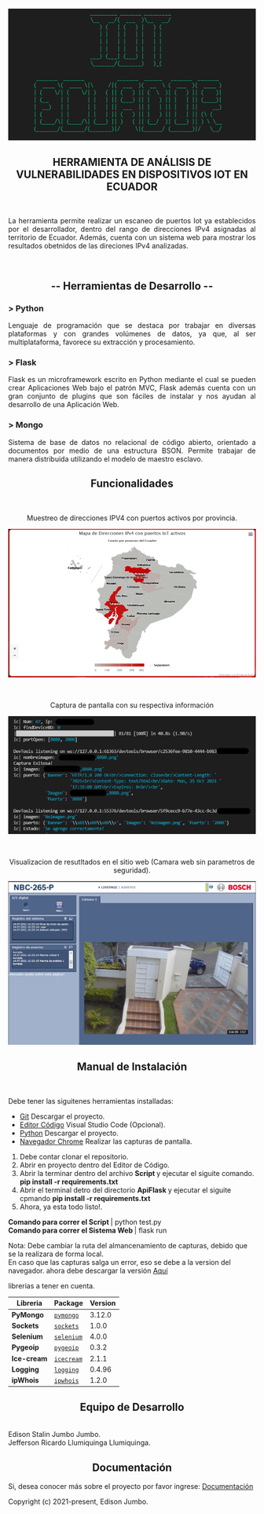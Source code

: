 <p align="center"><img src="ApiFlask/static/img/IoT_ECU.png"></p>

</p>

<h2 align="center">HERRAMIENTA DE ANÁLISIS DE VULNERABILIDADES EN DISPOSITIVOS IOT EN ECUADOR</h2>
</br>

<p align="justify">
La herramienta permite realizar un escaneo de puertos Iot ya establecidos por el desarrollador, dentro del rango de direcciones IPv4 asignadas al territorio de Ecuador. Además, cuenta con un sistema web para mostrar los resultados obetnidos de las direciones IPv4 analizadas. 
</p>
</br>
<h2 align="center">-- Herramientas de Desarrollo --</h2>

<h3>> Python </h3>
<p align="justify">
Lenguaje de programación que se destaca por trabajar en diversas plataformas y con grandes volúmenes de datos, ya que, al ser multiplataforma, favorece su extracción y procesamiento.
</p>

<h3>> Flask </h3>
<p align="justify">
Flask es un microframework escrito en Python mediante el cual se pueden crear Aplicaciones Web bajo el patrón MVC, Flask además cuenta con un gran conjunto de plugins que son fáciles de instalar y nos ayudan al desarrollo de una Aplicación Web.
</p>

<h3>> Mongo </h3>
<p align="justify">
Sistema de base de datos no relacional de código abierto, orientado a documentos por medio de una estructura BSON. Permite trabajar de manera distribuida utilizando el modelo de maestro esclavo.
</p>

<h2 align="center">Funcionalidades</h2>
<br>
<p align="center">Muestreo de direcciones IPV4 con puertos activos por provincia.</p>
<p align="center"><img src="ApiFlask/static/img/web_001.png"></p>
<br>
<p align="center">Captura de pantalla con su respectiva información</p>
<p align="center"><img src="ApiFlask/static/img/script_001.png"></p>
</br>
<p align="center">Visualizacion de resutltados en el sitio web (Camara web sin parametros de seguridad). </p>
<p align="center"><img src="ApiFlask/static/img/script_002.png"></p>


<h2 align="center">Manual de Instalación</h2>
<br>

Debe tener las siguitenes herramientas installadas:
- [Git](https://git-scm.com/downloads) Descargar el proyecto.
- [Editor Código](https://git-scm.com/downloads) Visual Studio Code (Opcional).
- [Python](https://www.python.org/downloads/) Descargar el proyecto.
- [Navegador Chrome](https://www.googleadservices.com/pagead/aclk?sa=L&ai=DChcSEwiGz42B2ObzAhWFgoYKHbSlDlYYABAAGgJ2dQ&ohost=www.google.com&cid=CAESQOD293A8nzWdrEjnsfHi5n4ncA4pQVTh4Bsba4YEDLWa_SIyhKsdOudu82fmJtSQ4Lbg0pKttSSViqti32kXz28&sig=AOD64_3vO-gjcVe2MiygYxRXMcT4g1dhZA&q&adurl&ved=2ahUKEwiw1YWB2ObzAhUjtjEKHRzxBRQQ0Qx6BAgDEAE/) Realizar las capturas de pantalla.



1) Debe contar clonar el repositorio.
2) Abrir en proyecto dentro del Editor de Código.
3) Abrir la terminar dentro del archivo <b> Script </b> y ejecutar el siguite comando. **pip install -r requirements.txt** 
4) Abrir el terminal detro del directorio <b> ApiFlask </b> y ejecutar el siguite cpmando **pip install -r requirements.txt**
5) Ahora, ya esta todo listo!.

<b> Comando para correr el Script </b>| python test.py
<br>
<b>Comando para correr el Sistema Web </b>| flask run

Nota:
Debe cambiar la ruta del almancenamiento de capturas, debido que se la realizara de forma local.
<br>
En caso que las capturas salga un error, eso se debe a la version del navegador. ahora debe descargar la versión [Aquí](https://chromedriver.chromium.org/downloads)



<p align="left">librerias a tener en cuenta.</p>

| Libreria | Package | Version |
| ------- | ------- | ------- |
| **PyMongo** | [`pymongo`](https://pypi.org/project/pymongo/) | 3.12.0 |
| **Sockets** | [`sockets`](https://pypi.org/project/sockets/) | 1.0.0 |
| **Selenium** | [`selenium`](https://pypi.org/project/selenium/) | 4.0.0 |
| **Pygeoip** | [`pygeoip`](https://pypi.org/project/pygeoip/) | 0.3.2 |
| **Ice-cream** | [`icecream`](https://pypi.org/project/icecream/) | 2.1.1 |
| **Logging** | [`logging`](https://pypi.org/project/logging/) | 0.4.96 |
| **ipWhois** | [`ipwhois`](https://pypi.org/project/ipwhois/) | 1.2.0 |









<h2 align="center">Equipo de Desarrollo</h2>
<br>
Edison Stalin Jumbo Jumbo.
<br>
Jefferson Ricardo Llumiquinga Llumiquinga.
<h2 align="center">Documentación</h2>


 Si, desea conocer más sobre el proyecto por favor ingrese: [Documentación](https://github.com/EdisonStalin/Flask_IotEcuador)




Copyright (c) 2021-present, Edison Jumbo.